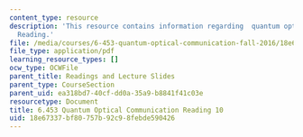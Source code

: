 ```yaml
---
content_type: resource
description: 'This resource contains information regarding  quantum optical communication:
  Reading.'
file: /media/courses/6-453-quantum-optical-communication-fall-2016/18e67337bf80757b92c98febde590426_MIT6_453F16_Lect10_Notes.pdf
file_type: application/pdf
learning_resource_types: []
ocw_type: OCWFile
parent_title: Readings and Lecture Slides
parent_type: CourseSection
parent_uid: ea318bd7-40cf-dd0a-35a9-b8841f41c03e
resourcetype: Document
title: 6.453 Quantum Optical Communication Reading 10
uid: 18e67337-bf80-757b-92c9-8febde590426
---
```

